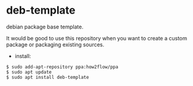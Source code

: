 # deb-template

debian package base template.

It would be good to use this repository when you want to create a custom package or packaging existing sources.

- install:
```
$ sudo add-apt-repository ppa:how2flow/ppa
$ sudo apt update
$ sudo apt install deb-template
```
